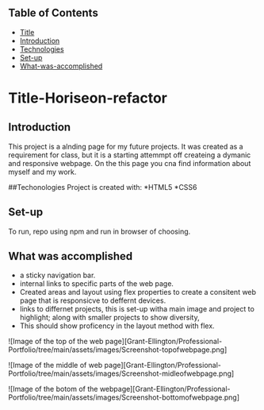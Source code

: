 ## Table of Contents
* [Title](*Title)
* [Introduction](*Introduction)
* [Technologies](*Technologies)
* [Set-up](*Set-up)
* [What-was-accomplished](*What-was-accomplished)

# Title-Horiseon-refactor

## Introduction

This project is a alnding page for my future projects. It was created as a requirement for class, but it is a starting attemmpt off createing a dymanic and responsive webpage. On the this page you cna find information about myself and my work.

##Techonologies
Project is created with:
*HTML5
*CSS6

## Set-up

To run, repo using npm and run in browser of choosing.

## What was accomplished
* a sticky navigation bar.
* internal links to specific parts of the web page.
* Created areas and layout using flex properties to create a consitent web page that is responsicve to deffernt devices.
* links to differnet projects, this is set-up witha main image and project to highlight; along with smaller projects to show diversity,
* This should show proficency in the layout method with flex.

![Image of the top of the web page][Grant-Ellington/Professional-Portfolio/tree/main/assets/images/Screenshot-topofwebpage.png]

![Image of the middle of web page][Grant-Ellington/Professional-Portfolio/tree/main/assets/images/Screenshot-midleofwebpage.png]

![Image of the botom of the webpage][Grant-Ellington/Professional-Portfolio/tree/main/assets/images/Screenshot-bottomofwebpage.png]




